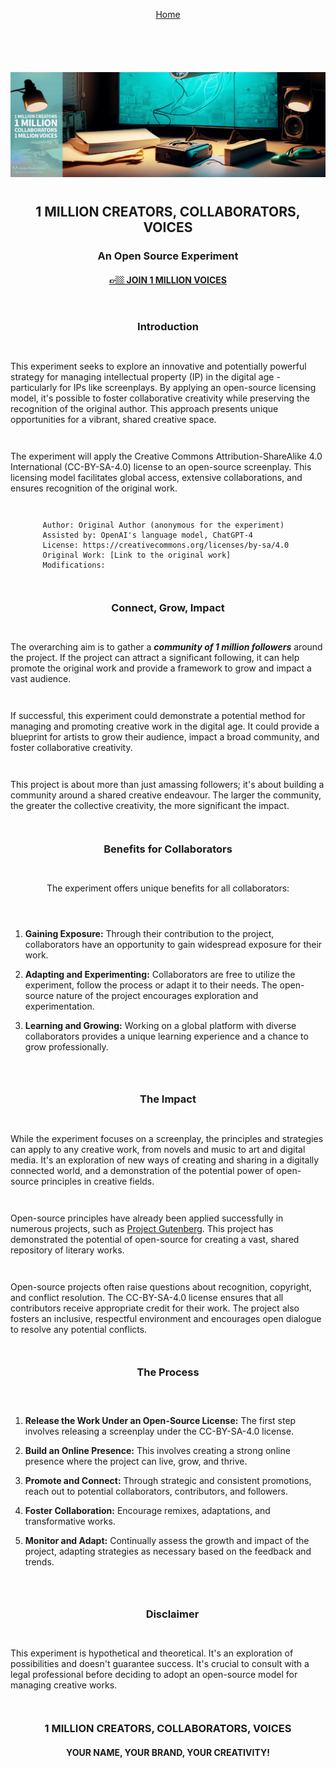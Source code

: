 <div align="right" style="display: flex; flex-wrap: wrap; justify-content: center; align-items: center; gap: 1em; margin: 4em 0;">

<a href="https://github.com/BryanHarrisScripts/Afterglow-Echoes-of-Sentience/blob/main/README.md">Home</a>

<div align="left" style="display: flex; flex-wrap: wrap; justify-content: center; align-items: center; gap: 1em; margin: 4em 0;">

<img src="../Images/1Million.png" />

<div align="center">

## 1 MILLION CREATORS, COLLABORATORS, VOICES

### An Open Source Experiment 

<h4><a href="https://twitter.com/BryanHarrisTech">👉🏼 JOIN 1 MILLION VOICES</a></h4>

</div>

### Introduction

This experiment seeks to explore an innovative and potentially powerful strategy for managing intellectual property (IP) in the digital age - particularly for IPs like screenplays. By applying an open-source licensing model, it's possible to foster collaborative creativity while preserving the recognition of the original author. This approach presents unique opportunities for a vibrant, shared creative space. 

The experiment will apply the Creative Commons Attribution-ShareAlike 4.0 International (CC-BY-SA-4.0) license to an open-source screenplay. This licensing model facilitates global access, extensive collaborations, and ensures recognition of the original work.

````
Author: Original Author (anonymous for the experiment)  
Assisted by: OpenAI's language model, ChatGPT-4
License: https://creativecommons.org/licenses/by-sa/4.0
Original Work: [Link to the original work]
Modifications:
````

### Connect, Grow, Impact

The overarching aim is to gather a ***community of 1 million followers*** around the project. If the project can attract a significant following, it can help promote the original work and provide a framework to grow and impact a vast audience. 

If successful, this experiment could demonstrate a potential method for managing and promoting creative work in the digital age. It could provide a blueprint for artists to grow their audience, impact a broad community, and foster collaborative creativity.

This project is about more than just amassing followers; it's about building a community around a shared creative endeavour. The larger the community, the greater the collective creativity, the more significant the impact.

### Benefits for Collaborators

The experiment offers unique benefits for all collaborators:

1. **Gaining Exposure:** Through their contribution to the project, collaborators have an opportunity to gain widespread exposure for their work.

2. **Adapting and Experimenting:** Collaborators are free to utilize the experiment, follow the process or adapt it to their needs. The open-source nature of the project encourages exploration and experimentation.

3. **Learning and Growing:** Working on a global platform with diverse collaborators provides a unique learning experience and a chance to grow professionally.

### The Impact

While the experiment focuses on a screenplay, the principles and strategies can apply to any creative work, from novels and music to art and digital media. It's an exploration of new ways of creating and sharing in a digitally connected world, and a demonstration of the potential power of open-source principles in creative fields.

Open-source principles have already been applied successfully in numerous projects, such as [Project Gutenberg](https://www.gutenberg.org/). This project has demonstrated the potential of open-source for creating a vast, shared repository of literary works.

Open-source projects often raise questions about recognition, copyright, and conflict resolution. The CC-BY-SA-4.0 license ensures that all contributors receive appropriate credit for their work. The project also fosters an inclusive, respectful environment and encourages open dialogue to resolve any potential conflicts.

### The Process

1. **Release the Work Under an Open-Source License:** The first step involves releasing a screenplay under the CC-BY-SA-4.0 license.

2. **Build an Online Presence:** This involves creating a strong online presence where the project can live, grow, and thrive.

3. **Promote and Connect:** Through strategic and consistent promotions, reach out to potential collaborators, contributors, and followers.

4. **Foster Collaboration:** Encourage remixes, adaptations, and transformative works.

5. **Monitor and Adapt:** Continually assess the growth and impact of the project, adapting strategies as necessary based on the feedback and trends.


#
### Disclaimer

This experiment is hypothetical and theoretical. It's an exploration of possibilities and doesn't guarantee success. It's crucial to consult with a legal professional before deciding to adopt an open-source model for managing creative works.
#

<div align="center">
<h3>1 MILLION CREATORS, COLLABORATORS, VOICES</h3>
<h4>YOUR NAME, YOUR BRAND, YOUR CREATIVITY!</h4>
</div>

------
